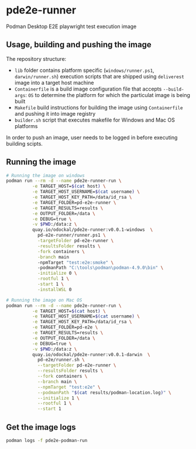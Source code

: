 # pde2e-runner
Podman Desktop E2E playwright test execution image

## Usage, building and pushing the image
The repository structure:
* `lib` folder contains platform specific (`windows/runner.ps1`, `darwin/runner.sh`) execution scripts that are shipped using `deliverest` image into a target host machine
* `Containerfile` is a build image configuration file that accepts `--build-args`: `OS` to determine the platform for which the particulat image is being built
* `Makefile` build instructions for building the image using `Containerfile` and pushing it into image registry
* `builder.sh` script that executes makefile for Windows and Mac OS platforms

In order to push an image, user needs to be logged in before executing building scipts.

## Running the image

```sh
# Running the image on windows
podman run --rm -d --name pde2e-runner-run \
          -e TARGET_HOST=$(cat host) \
          -e TARGET_HOST_USERNAME=$(cat username) \
          -e TARGET_HOST_KEY_PATH=/data/id_rsa \
          -e TARGET_FOLDER=pd-e2e-runner \
          -e TARGET_RESULTS=results \
          -e OUTPUT_FOLDER=/data \
          -e DEBUG=true \
          -v $PWD:/data:z \
          quay.io/odockal/pde2e-runner:v0.0.1-windows  \
            pd-e2e-runner/runner.ps1 \
            -targetFolder pd-e2e-runner \
            -resultsFolder results \
            -fork containers \
            -branch main
            -npmTarget "test:e2e:smoke" \ 
            -podmanPath "C:\tools\podman\podman-4.9.0\bin" \
            -initialize 0 \
            -rootful 1 \
            -start 1 \
            -installWSL 0

# Running the image on Mac OS
podman run --rm -d --name pde2e-runner-run \
          -e TARGET_HOST=$(cat host) \
          -e TARGET_HOST_USERNAME=$(cat username) \
          -e TARGET_HOST_KEY_PATH=/data/id_rsa \
          -e TARGET_FOLDER=pd-e2e \
          -e TARGET_RESULTS=results \
          -e OUTPUT_FOLDER=/data \
          -e DEBUG=true \
          -v $PWD:/data:z \
          quay.io/odockal/pde2e-runner:v0.0.1-darwin  \
            pd-e2e/runner.sh \
            --targetFolder pd-e2e-runner \
            --resultsFolder results \
            --fork containers \
            --branch main \
            --npmTarget "test:e2e" \
            --podmanPath "$(cat results/podman-location.log)" \
            --initialize 1 \
            --rootful 1 \
            --start 1
```

## Get the image logs
```sh
podman logs -f pde2e-podman-run
```